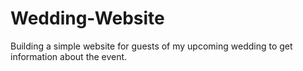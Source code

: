 # Wedding-Website

Building a simple website for guests of my upcoming wedding to get information about the event.
